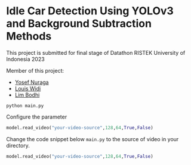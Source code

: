 # Idle Car Detection Using YOLOv3 and Background Subtraction Methods
This project is submitted for final stage of Datathon RISTEK University of Indonesia 2023

Member of this project:
- <a href = 'https://www.linkedin.com/in/yosefnw/'>Yosef Nuraga</a>
- <a href = 'https://www.linkedin.com/in/louis-widi-anandaputra-90008815a/'>Louis Widi</a>
- <a href = 'https://www.linkedin.com/in/limbodhiwijaya/'>Lim Bodhi</a>

```
python main.py
```

Configure the parameter
```python
model.read_video("your-video-source",128,64,True,False)
```

Change the code snippet below `main.py` to the source of video in your directory.
```python
model.read_video("your-video-source",128,64,True,False)
```
